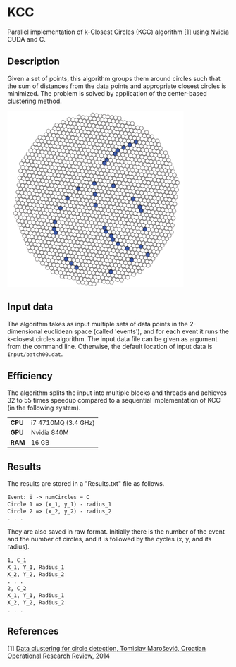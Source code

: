 # KCC
Parallel implementation of k-Closest Circles (KCC) algorithm [1] using Nvidia CUDA and C.

## Description
Given a set of points, this algorithm groups them around circles such that the sum of distances from the data points and appropriate closest circles is minimized.
The problem is solved by application of the center-based clustering method.

<img src="https://github.com/michael2393/KCC/blob/master/images/event_example.png" width="400" height="400">

## Input data
The algorithm takes as input multiple sets of data points in the 2-dimensional euclidean space (called 'events'), and for each event it runs the k-closest circles algorithm.
The input data file can be given as argument from the command line. Otherwise, the default location of input data is <code>Input/batch00.dat</code>.


## Efficiency
The algorithm splits the input into multiple blocks and threads and achieves 32 to 55 times speedup compared to a sequential implementation of KCC (in the following system).

<table>
<thead>
</thead>
<tbody>
<tr>
<td align="left"><strong>CPU</strong></td>
<td align="left">i7 4710MQ (3.4 GHz)</td>
</tr>
<tr>
<td align="left"><strong>GPU</strong></td>
<td align="left">Nvidia 840M</td>
</tr>
 <tr>
<td align="left"><strong>RAM</strong></td>
<td align="left">16 GB</td>
</tr>
</tbody>
</table>


## Results
The results are stored in a "Results.txt" file as follows.

```
Event: i -> numCircles = C
Circle 1 => (x_1, y_1) - radius_1
Circle 2 => (x_2, y_2) - radius_2
. . .
```

They are also saved in raw format.
Initially there is the number of the event and the number of circles, and it is followed by the cycles (x, y, and its radius).

```
1, C_1
X_1, Y_1, Radius_1
X_2, Y_2, Radius_2
. . .
2, C_2
X_1, Y_1, Radius_1
X_2, Y_2, Radius_2
. . .
```

## References
[1] <a href="https://hrcak.srce.hr/ojs/index.php/crorr/article/view/2216">Data clustering for circle detection, Tomislav Marošević, Croatian Operational Research Review, 2014</a>
